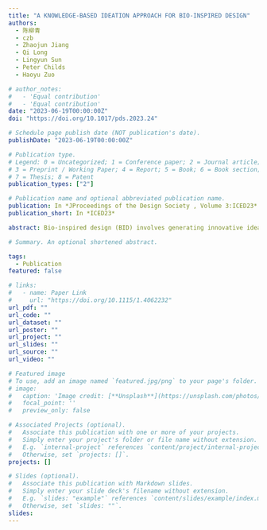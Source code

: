 ```yaml
---
title: "A KNOWLEDGE-BASED IDEATION APPROACH FOR BIO-INSPIRED DESIGN"
authors:
  - 陈柳青
  - czb
  - Zhaojun Jiang
  - Qi Long
  - Lingyun Sun
  - Peter Childs
  - Haoyu Zuo

# author_notes:
#   - 'Equal contribution'
#   - 'Equal contribution'
date: "2023-06-19T00:00:00Z"
doi: "https://doi.org/10.1017/pds.2023.24"

# Schedule page publish date (NOT publication's date).
publishDate: "2023-06-19T00:00:00Z"

# Publication type.
# Legend: 0 = Uncategorized; 1 = Conference paper; 2 = Journal article;
# 3 = Preprint / Working Paper; 4 = Report; 5 = Book; 6 = Book section;
# 7 = Thesis; 8 = Patent
publication_types: ["2"]

# Publication name and optional abbreviated publication name.
publication: In *JProceedings of the Design Society , Volume 3:ICED23*
publication_short: In *ICED23*

abstract: Bio-inspired design (BID) involves generating innovative ideas for engineering design by drawing inspiration from natural biological phenomena and systems, using a form of design-by-analogy. Despite its many successes, BID approaches encounter research challenges including unstructured data and existing models that hinder comprehension and processing, limited focus on finding biological knowledge compared to defined problems, and insufficient guidance of the ideation process with algorithms. This paper proposes a knowledge-based approach to address the challenges. The approach involves transforming unstructured data into structured knowledge, including information about natural sources, their benefits, and applications. The structured knowledge is then used to construct a semantic network, enabling designers to retrieve information for BID in two ways. Furthermore, a three-step ideation method is developed to encourage divergent thinking and explore additional potential solutions by drawing inspiration and utilizing knowledge. The knowledge-based BID approach is implemented as a tool and design cases are conducted to illustrate the process of applying this tool for BID.

# Summary. An optional shortened abstract.

tags:
  - Publication
featured: false

# links:
#   - name: Paper Link
#     url: "https://doi.org/10.1115/1.4062232"
url_pdf: ""
url_code: ""
url_dataset: ""
url_poster: ""
url_project: ""
url_slides: ""
url_source: ""
url_video: ""

# Featured image
# To use, add an image named `featured.jpg/png` to your page's folder.
# image:
#   caption: 'Image credit: [**Unsplash**](https://unsplash.com/photos/jdD8gXaTZsc)'
#   focal_point: ''
#   preview_only: false

# Associated Projects (optional).
#   Associate this publication with one or more of your projects.
#   Simply enter your project's folder or file name without extension.
#   E.g. `internal-project` references `content/project/internal-project/index.md`.
#   Otherwise, set `projects: []`.
projects: []

# Slides (optional).
#   Associate this publication with Markdown slides.
#   Simply enter your slide deck's filename without extension.
#   E.g. `slides: "example"` references `content/slides/example/index.md`.
#   Otherwise, set `slides: ""`.
slides:
---
```


<!--
{{% callout note %}}
Click the _Cite_ button above to demo the feature to enable visitors to import publication metadata into their reference management software.
{{% /callout %}}

Supplementary notes can be added here, including [code and math](https://wowchemy.com/docs/content/writing-markdown-latex/). -->
